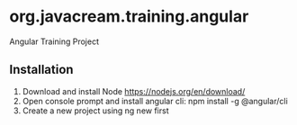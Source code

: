 # org.javacream.training.angular
Angular Training Project

## Installation

1. Download and install Node https://nodejs.org/en/download/
2. Open console prompt and install angular cli: npm install -g @angular/cli
3. Create a new project using ng new first
